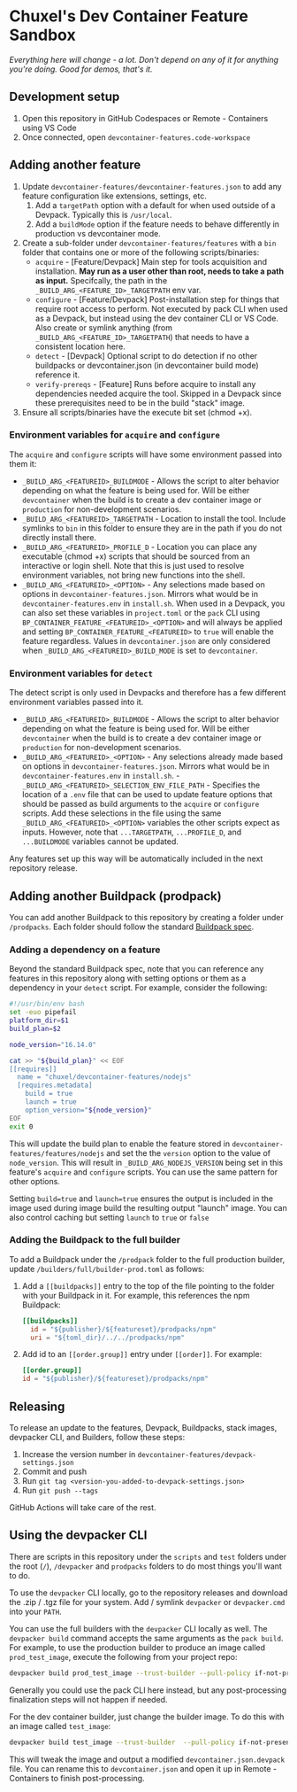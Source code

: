 # Chuxel's Dev Container Feature Sandbox

*Everything here will change - a lot. Don't depend on any of it for anything you're doing. Good for demos, that's it.*

## Development setup

1. Open this repository in GitHub Codespaces or Remote - Containers using VS Code
2. Once connected, open `devcontainer-features.code-workspace`

## Adding another feature

1. Update `devcontainer-features/devcontainer-features.json` to add any feature configuration like extensions, settings, etc.
    1. Add a `targetPath` option with a default for when used outside of a Devpack. Typically this is `/usr/local`.
    1. Add a `buildMode` option if the feature needs to behave differently in production vs devcontainer mode.
2. Create a sub-folder under `devcontainer-features/features` with a `bin` folder that contains one or more of the following scripts/binaries:
    - `acquire` - [Feature/Devpack] Main step for tools acquisition and installation. **May run as a user other than root, needs to take a path as input.** Specifcally, the path in the `_BUILD_ARG_<FEATURE_ID>_TARGETPATH` env var.
    - `configure` - [Feature/Devpack] Post-installation step for things that require root access to perform. Not executed by pack CLI when used as a Devpack, but instead using the dev container CLI or VS Code. Also create or symlink anything (from `_BUILD_ARG_<FEATURE_ID>_TARGETPATH`) that needs to have a consistent location here.
    - `detect` - [Devpack] Optional script to do detection if no other buildpacks or devcontainer.json (in devcontainer build mode) reference it.
    - `verify-prereqs` - [Feature] Runs before acquire to install any dependencies needed acquire the tool. Skipped in a Devpack since these prerequisites need to be in the build "stack" image.
2. Ensure all scripts/binaries have the execute bit set (chmod +x).

### Environment variables for `acquire` and `configure`

The `acquire` and `configure` scripts will have some environment passed into them it:

- `_BUILD_ARG_<FEATUREID>_BUILDMODE` - Allows the script to alter behavior depending on what the feature is being used for. Will be either `devcontainer` when the build is to create a dev container image or `production` for non-development scenarios.
- `_BUILD_ARG_<FEATUREID>_TARGETPATH` - Location to install the tool. Include symlinks to `bin` in this folder to ensure they are in the path if you do not directly install there.
- `_BUILD_ARG_<FEATUREID>_PROFILE_D` - Location you can place any executable (chmod +x) scripts that should be sourced from an interactive or login shell. Note that this is just used to resolve environment variables, not bring new functions into the shell.
- `_BUILD_ARG_<FEATUREID>_<OPTION>` - Any selections made based on options in `devcontainer-features.json`. Mirrors what would be in `devcontainer-features.env` in `install.sh`. When used in a Devpack, you can also set these variables in `project.toml` or the `pack` CLI using `BP_CONTAINER_FEATURE_<FEATUREID>_<OPTION>` and will always be applied and setting `BP_CONTAINER_FEATURE_<FEATUREID>` to `true` will enable the feature regardless. Values in `devcontainer.json` are only considered when `_BUILD_ARG_<FEATUREID>_BUILD_MODE` is set to `devcontainer`.

### Environment variables for `detect`

The detect script is only used in Devpacks and therefore has a few different environment variables passed into it.

- `_BUILD_ARG_<FEATUREID>_BUILDMODE` - Allows the script to alter behavior depending on what the feature is being used for. Will be either `devcontainer` when the build is to create a dev container image or `production` for non-development scenarios.
- `_BUILD_ARG_<FEATUREID>_<OPTION>` - Any selections already made based on options in `devcontainer-features.json`. Mirrors what would be in `devcontainer-features.env` in `install.sh`.
-`_BUILD_ARG_<FEATUREID>_SELECTION_ENV_FILE_PATH` - Specifies the location of a `.env` file that can be used to update feature options that should be passed as build arguments to the `acquire` or `configure` scripts. Add these selections in the file using the same `_BUILD_ARG_<FEATUREID>_<OPTION>` variables the other scripts expect as inputs. However, note that `...TARGETPATH`, `...PROFILE_D`, and `...BUILDMODE` variables cannot be updated.

Any features set up this way will be automatically included in the next repository release.

## Adding another Buildpack (prodpack)

You can add another Buildpack to this repository by creating a folder under `/prodpacks`. Each folder should follow the standard [Buildpack spec](https://buildpacks.io/).

### Adding a dependency on a feature

Beyond the standard Buildpack spec, note that you can reference any features in this repository along with setting options or them as a dependency in your `detect` script. For example, consider the following:

```bash
#!/usr/bin/env bash
set -euo pipefail
platform_dir=$1
build_plan=$2

node_version="16.14.0"

cat >> "${build_plan}" << EOF
[[requires]]
  name = "chuxel/devcontainer-features/nodejs"
  [requires.metadata]
    build = true
    launch = true
    option_version="${node_version}"
EOF
exit 0
```

This will update the build plan to enable the feature stored in `devcontainer-features/features/nodejs` and set the the `version` option to the value of `node_version`. This will result in `_BUILD_ARG_NODEJS_VERSION` being set in this feature's `acquire` and `configure` scripts. You can use the same pattern for other options.

Setting `build=true` and `launch=true` ensures the output is included in the image used during image build the resulting output "launch" image. You can also control caching but setting `launch` to `true` or `false`

### Adding the Buildpack to the full builder

To add a Buildpack under the `/prodpack` folder to the full production builder, update `/builders/full/builder-prod.toml` as follows:

1. Add a `[[buildpacks]]` entry to the top of the file pointing to the folder with your Buildpack in it. For example, this references the npm Buildpack: 

    ```toml
    [[buildpacks]]
      id = "${publisher}/${featureset}/prodpacks/npm"
      uri = "${toml_dir}/../../prodpacks/npm"
    ```

1. Add id to an `[[order.group]]` entry under `[[order]]`. For example: 

    ```toml
    [[order.group]]
    id = "${publisher}/${featureset}/prodpacks/npm"
    ```

## Releasing

To release an update to the features, Devpack, Buildpacks, stack images, devpacker CLI, and Builders, follow these steps:

1. Increase the version number in `devcontainer-features/devpack-settings.json`
2. Commit and push
3. Run `git tag <version-you-added-to-devpack-settings.json>`
4. Run `git push --tags`

GitHub Actions will take care of the rest.

## Using the devpacker CLI

There are scripts in this repository under the `scripts` and `test` folders under the root (`/`), `/devpacker` and `prodpacks` folders to do most things you'll want to do.

To use the `devpacker` CLI locally, go to the repository releases and download the .zip / .tgz file for your system. Add / symlink `devpacker` or `devpacker.cmd` into your `PATH`.

You can use the full builders with the `devpacker` CLI locally as well. The `devpacker build` command accepts the same arguments as the `pack build`. For example, to use the production builder to produce an image called `prod_test_image`, execute the following from your project repo:

```bash
devpacker build prod_test_image --trust-builder --pull-policy if-not-present --builder ghcr.io/chuxel/devcontainer-features/builder-prod-full
```

Generally you could use the pack CLI here instead, but any post-processing finalization steps will not happen if needed.

For the dev container builder, just change the builder image. To do this with an image called `test_image`:

```bash
devpacker build test_image --trust-builder  --pull-policy if-not-present --builder ghcr.io/chuxel/devcontainer-features/builder-devcontainer-full
```

This will tweak the image and output a modified `devcontainer.json.devpack` file. You can rename this to `devcontainer.json` and open it up in Remote - Containers to finish post-processing.
